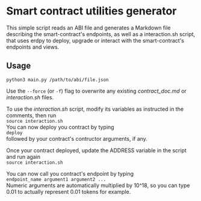 # Smart contract utilities generator
This simple script reads an ABI file and generates a Markdown file describing the smart-contract's endpoints, as well as a interaction.sh script,
that uses erdpy to deploy, upgrade or interact with the smart-contract's endpoints and views.
## Usage
`python3 main.py /path/to/abi/file.json`

Use the `--force` (or `-f`) flag to overwrite any existing *contract_doc.md* or *interaction.sh* files.

To use the *interaction.sh* script, modify its variables as instructed in the comments, then run  
`source interaction.sh`  
You can now deploy you contract by typing  
`deploy`  
followed by your contract's contructor arguments, if any.

Once your contract deployed, update the ADDRESS variable in the script and run again  
`source interaction.sh`

You can now call you contract's endpoint by typing  
`endpoint_name argument1 argument2 ...`  
Numeric arguments are automatically multiplied by 10^18, so you can type 0.01 to actually represent 0.01 tokens for example.